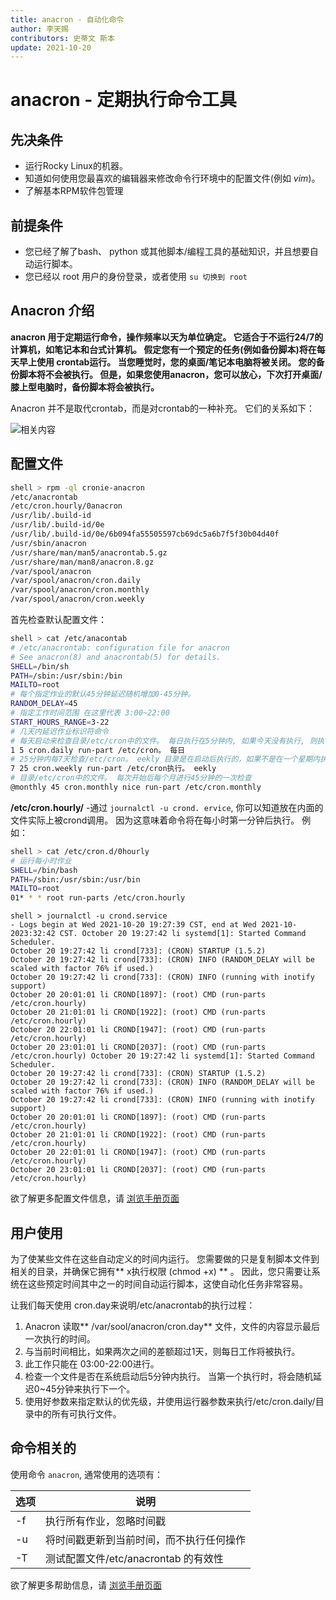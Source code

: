 ```yaml
---
title: anacron - 自动化命令
author: 李天赐
contributors: 史蒂文 斯本
update: 2021-10-20
---
```


# anacron - 定期执行命令工具

## 先决条件

* 运行Rocky Linux的机器。
* 知道如何使用您最喜欢的编辑器来修改命令行环境中的配置文件(例如 *vim*)。
* 了解基本RPM软件包管理

## 前提条件

* 您已经了解了bash、 python 或其他脚本/编程工具的基础知识，并且想要自动运行脚本。
* 您已经以 root 用户的身份登录，或者使用 `su 切换到 root`

## Anacron 介绍

**anacron 用于定期运行命令，操作频率以天为单位确定。 它适合于不运行24/7的计算机，如笔记本和台式计算机。 假定您有一个预定的任务(例如备份脚本)将在每天早上使用 crontab运行。 当您睡觉时，您的桌面/笔记本电脑将被关闭。 您的备份脚本将不会被执行。 但是，如果您使用anacron，您可以放心，下次打开桌面/膝上型电脑时，备份脚本将会被执行。**

Anacron 并不是取代crontab，而是对crontab的一种补充。 它们的关系如下：

![ 相关内容 ](../images/anacron_01.png)

## 配置文件

```bash
shell > rpm -ql cronie-anacron
/etc/anacrontab
/etc/cron.hourly/0anacron
/usr/lib/.build-id
/usr/lib/.build-id/0e
/usr/lib/.build-id/0e/6b094fa55505597cb69dc5a6b7f5f30b04d40f
/usr/sbin/anacron
/usr/share/man/man5/anacrontab.5.gz
/usr/share/man/man8/anacron.8.gz
/var/spool/anacron
/var/spool/anacron/cron.daily
/var/spool/anacron/cron.monthly
/var/spool/anacron/cron.weekly
```

首先检查默认配置文件：
```bash
shell > cat /etc/anacontab
# /etc/anacrontab: configuration file for anacron
# See anacron(8) and anacrontab(5) for details.
SHELL=/bin/sh
PATH=/sbin:/usr/sbin:/bin
MAILTO=root
# 每个指定作业的默认45分钟延迟随机增加0-45分钟。
RANDOM_DELAY=45
# 指定工作时间范围 在这里代表 3:00~22:00
START_HOURS_RANGE=3-22
# 几天内延迟作业标识符命令
# 每天启动来检查目录/etc/cron中的文件。 每日执行在5分钟内, 如果今天没有执行, 则执行到下一个
1 5 cron.daily run-part /etc/cron。 每日
# 25分钟内每7天检查/etc/cron。 eekly 目录是在启动后执行的，如果不是在一个星期内执行，它将在下一个
7 25 cron.weekly run-part /etc/cron执行。 eekly
# 目录/etc/cron中的文件。 每次开始后每个月进行45分钟的一次检查
@monthly 45 cron.monthly nice run-part /etc/cron.monthly
```

**/etc/cron.hourly/** -通过 `journalctl -u crond. ervice`, 你可以知道放在内面的文件实际上被crond调用。 因为这意味着命令将在每小时第一分钟后执行。 例如：

```bash
shell > cat /etc/cron.d/0hourly
# 运行每小时作业
SHELL=/bin/bash
PATH=/sbin:/usr/sbin:/usr/bin
MAILTO=root
01* * * root run-parts /etc/cron.hourly
```
```
shell > journalctl -u crond.service
- Logs begin at Wed 2021-10-20 19:27:39 CST, end at Wed 2021-10-2023:32:42 CST. October 20 19:27:42 li systemd[1]: Started Command Scheduler.
October 20 19:27:42 li crond[733]: (CRON) STARTUP (1.5.2)
October 20 19:27:42 li crond[733]: (CRON) INFO (RANDOM_DELAY will be scaled with factor 76% if used.)
October 20 19:27:42 li crond[733]: (CRON) INFO (running with inotify support)
October 20 20:01:01 li CROND[1897]: (root) CMD (run-parts /etc/cron.hourly)
October 20 21:01:01 li CROND[1922]: (root) CMD (run-parts /etc/cron.hourly)
October 20 22:01:01 li CROND[1947]: (root) CMD (run-parts /etc/cron.hourly)
October 20 23:01:01 li CROND[2037]: (root) CMD (run-parts /etc/cron.hourly) October 20 19:27:42 li systemd[1]: Started Command Scheduler.
October 20 19:27:42 li crond[733]: (CRON) STARTUP (1.5.2)
October 20 19:27:42 li crond[733]: (CRON) INFO (RANDOM_DELAY will be scaled with factor 76% if used.)
October 20 19:27:42 li crond[733]: (CRON) INFO (running with inotify support)
October 20 20:01:01 li CROND[1897]: (root) CMD (run-parts /etc/cron.hourly)
October 20 21:01:01 li CROND[1922]: (root) CMD (run-parts /etc/cron.hourly)
October 20 22:01:01 li CROND[1947]: (root) CMD (run-parts /etc/cron.hourly)
October 20 23:01:01 li CROND[2037]: (root) CMD (run-parts /etc/cron.hourly)

```

欲了解更多配置文件信息，请 [浏览手册页面](https://man7.org/linux/man-pages/man5/anacrontab.5.html)

## 用户使用

为了使某些文件在这些自动定义的时间内运行。 您需要做的只是复制脚本文件到相关的目录，并确保它拥有** x执行权限 (chmod +x) ** 。 因此，您只需要让系统在这些预定时间其中之一的时间自动运行脚本，这使自动化任务非常容易。

让我们每天使用 cron.day来说明/etc/anacrontab的执行过程：

1. Anacron 读取** /var/sool/anacron/cron.day** 文件，文件的内容显示最后一次执行的时间。
2. 与当前时间相比，如果两次之间的差额超过1天，则每日工作将被执行。
3. 此工作只能在 03:00-22:00进行。
4. 检查一个文件是否在系统启动后5分钟内执行。 当第一个执行时，将会随机延迟0~45分钟来执行下一个。
5. 使用好参数来指定默认的优先级，并使用运行器参数来执行/etc/cron.daily/目录中的所有可执行文件。

## 命令相关的

使用命令 `anacron`, 通常使用的选项有：

| 选项 | 说明                         |
| -- | -------------------------- |
| -f | 执行所有作业，忽略时间戳               |
| -u | 将时间戳更新到当前时间，而不执行任何操作       |
| -T | 测试配置文件/etc/anacrontab 的有效性 |

欲了解更多帮助信息，请 [浏览手册页面](https://man7.org/linux/man-pages/man8/anacron.8.html)

